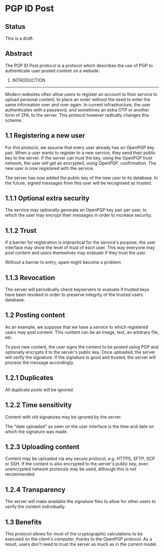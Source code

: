 PGP ID Post
===========

Status
------

This is a draft.

Abstract
--------

The PGP ID Post protocol is a protocol which describes the use of PGP to
authenticate user posted content on a website.

1. INTRODUCTION
---------------

Modern websites often allow users to register an account to their service
to upload personal content, to place an order without the need to enter the
same information over and over again. In current infrastructure, the user
authenticates with a password, and sometimes an extra OTP or another form
of 2FA, to the server. This protocol however radically changes this scheme.

1.1 Registering a new user
--------------------------

For this protocol, we assume that every user already has an OpenPGP key pair.
When a user wants to register to a new service, they send their public key
to the server. If the server can trust the key, using the OpenPGP trust
network, the user will get an encrypted, using OpenPGP, confirmation. The
new user is now registered with the service.

The server has now added the public key of the new user to its database. In
the future, signed messages from this user will be recognised as trusted.

1.1.1 Optional extra security
-----------------------------

The service may optionally generate an OpenPGP key pair per user, to which
the user may encrypt their messages in order to increase security.

1.1.2 Trust
-----------

If a barrier for registration is impractical for the service's purpose,
the user interface may show the level of trust of each user. This way
everyone may post content and users themselves may evaluate if they trust
the user.

Without a barrier to entry, spam might become a problem.

1.1.3 Revocation
----------------

The server will periodically check keyservers to evaluate if trusted keys
have been revoked in order to preserve integrity of the trusted users
database.

1.2 Posting content
-------------------

As an example, we suppose that we have a service to which registered users
may post content. This content can be an image, text, an arbitrary file, etc.

To post new content, the user signs the content to be posted using PGP and
optionally encrypts it to the server's public key. Once uploaded, the server
will verify the signature. If the signature is good and trusted, the server
will process the message accordingly.

1.2.1 Duplicates
----------------

All duplicate posts will be ignored.

1.2.2 Time sensitivity
----------------------

Content with old signatures may be ignored by the server.

The "date uploaded" as seen on the user interface is the time and date on
which the signature was made.

1.2.3 Uploading content
-----------------------

Content may be uploaded via any secure protocol, e.g. HTTPS, SFTP, SCP or SSH.
If the content is also encrypted to the server's public key, even unencrypted
network protocols may be used, although this is not recommended.

1.2.4 Transparency
------------------

The server will make available the signature files to allow for other users
to verify the content individually.

1.3 Benefits
------------

This protocol allows for most of the cryptographic calculations to be
executed on the client's computer, thanks to the OpenPGP protocol. As a
result, users don't need to trust the server as much as in the current
model.
